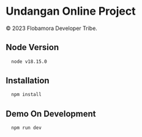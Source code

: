 # Undangan Online Project

© 2023 Flobamora Developer Tribe.

## Node Version

```bash
  node v18.15.0
```

## Installation

```bash
  npm install
```

## Demo On Development

```bash
  npm run dev
```
